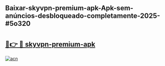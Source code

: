## Baixar-skyvpn-premium-apk-Apk-sem-anúncios-desbloqueado-completamente-2025-#5o320

# <h2><a href="https://ainizakaria.my?title=skyvpn-premium-apk&ref=22M">🔗👉 🔴 skyvpn-premium-apk</a></h2>

[![acn](https://github.com/user-attachments/assets/0f9c940e-d8b0-45ae-aac7-cd30a18b3e1c)](https://ainizakaria.my?title=skyvpn-premium-apk&ref=22M)

